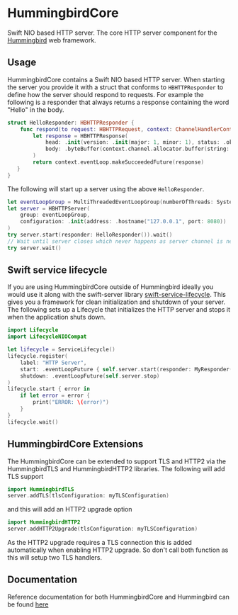 # HummingbirdCore

Swift NIO based HTTP server. The core HTTP server component for the [Hummingbird](https://github.com/hummingbird-project/hummingbird) web framework. 

## Usage

HummingbirdCore contains a Swift NIO based HTTP server. When starting the server you provide it with a struct that conforms to `HBHTTPResponder` to define how the server should respond to requests. For example the following is a responder that always returns a response containing the word "Hello" in the body. 

```swift
struct HelloResponder: HBHTTPResponder {
    func respond(to request: HBHTTPRequest, context: ChannelHandlerContext) -> EventLoopFuture<HBHTTPResponse> {
        let response = HBHTTPResponse(
            head: .init(version: .init(major: 1, minor: 1), status: .ok),
            body: .byteBuffer(context.channel.allocator.buffer(string: "Hello"))
        )
        return context.eventLoop.makeSucceededFuture(response)
   }
}    
```

The following will start up a server using the above `HelloResponder`.

```swift
let eventLoopGroup = MultiThreadedEventLoopGroup(numberOfThreads: System.coreCount)
let server = HBHTTPServer(
    group: eventLoopGroup, 
    configuration: .init(address: .hostname("127.0.0.1", port: 8080))
)
try server.start(responder: HelloResponder()).wait()
// Wait until server closes which never happens as server channel is never closed
try server.wait()
```

## Swift service lifecycle

If you are using HummingbirdCore outside of Hummingbird ideally you would use it along with the swift-server library [swift-service-lifecycle](https://github.com/swift-server/swift-service-lifecycle). This gives you a framework for clean initialization and shutdown of your server. The following sets up a Lifecycle that initializes the HTTP server and stops it when the application shuts down.
```swift
import Lifecycle
import LifecycleNIOCompat

let lifecycle = ServiceLifecycle()
lifecycle.register(
    label: "HTTP Server",
    start: .eventLoopFuture { self.server.start(responder: MyResponder()) },
    shutdown: .eventLoopFuture(self.server.stop)
)
lifecycle.start { error in
    if let error = error {
        print("ERROR: \(error)")
    }
}
lifecycle.wait()
```

## HummingbirdCore Extensions

The HummingbirdCore can be extended to support TLS and HTTP2 via the HummingbirdTLS and HummingbirdHTTP2 libraries. The following will add TLS support
```swift
import HummingbirdTLS
server.addTLS(tlsConfiguration: myTLSConfiguration)
```
and this will add an HTTP2 upgrade option
```swift
import HummingbirdHTTP2
server.addHTTP2Upgrade(tlsConfiguration: myTLSConfiguration)
```
As the HTTP2 upgrade requires a TLS connection this is added automatically when enabling HTTP2 upgrade. So don't call both function as this will setup two TLS handlers.

## Documentation

Reference documentation for both HummingbirdCore and Hummingbird can be found [here](https://hummingbird-project.github.io/hummingbird-core/current/hummingbird-core/index.html)
